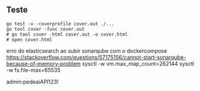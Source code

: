 ## Teste

```shell
go test -v -coverprofile cover.out ./...
go tool cover -func cover.out
# go tool cover -html cover.out -o cover.html
# open cover.html
```

erro do elasticsearch ao subir sonarqube com o dockercompose
https://stackoverflow.com/questions/57175156/cannot-start-sonarqube-because-of-memory-problem
sysctl -w vm.max_map_count=262144
sysctl -w fs.file-max=65535

admin:pedeaiAPI123!